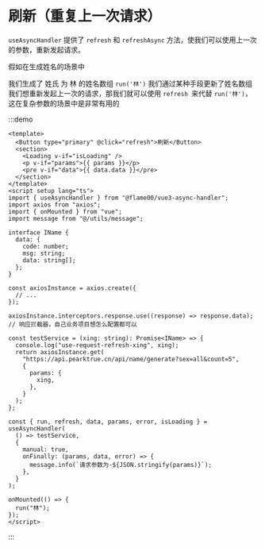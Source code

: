 # 刷新（重复上一次请求）

`useAsyncHandler` 提供了 `refresh` 和 `refreshAsync` 方法，使我们可以使用上一次的参数，重新发起请求。

假如在生成姓名的场景中

我们生成了 姓氏 为 林 的姓名数组 `run('林')`
我们通过某种手段更新了姓名数组
我们想重新发起上一次的请求，那我们就可以使用 `refresh `来代替 `run('林')`，这在复杂参数的场景中是非常有用的

:::demo

```vue
<template>
  <Button type="primary" @click="refresh">刷新</Button>
  <section>
    <Loading v-if="isLoading" />
    <p v-if="params">{{ params }}</p>
    <pre v-if="data">{{ data.data }}</pre>
  </section>
</template>
<script setup lang="ts">
import { useAsyncHandler } from "@flame00/vue3-async-handler";
import axios from "axios";
import { onMounted } from "vue";
import message from "@/utils/message";

interface IName {
  data: {
    code: number;
    msg: string;
    data: string[];
  };
}

const axiosInstance = axios.create({
  // ...
});

axiosInstance.interceptors.response.use((response) => response.data); // 响应拦截器，自己业务项目想怎么配置都可以

const testService = (xing: string): Promise<IName> => {
  console.log("use-request-refresh-xing", xing);
  return axiosInstance.get(
    "https://api.pearktrue.cn/api/name/generate?sex=all&count=5",
    {
      params: {
        xing,
      },
    }
  );
};

const { run, refresh, data, params, error, isLoading } = useAsyncHandler(
  () => testService,
  {
    manual: true,
    onFinally: (params, data, error) => {
      message.info(`请求参数为-${JSON.stringify(params)}`);
    },
  }
);

onMounted(() => {
  run("林");
});
</script>
```

:::
